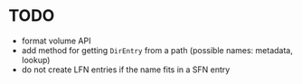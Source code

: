 TODO
====
* format volume API
* add method for getting `DirEntry` from a path (possible names: metadata, lookup)
* do not create LFN entries if the name fits in a SFN entry
